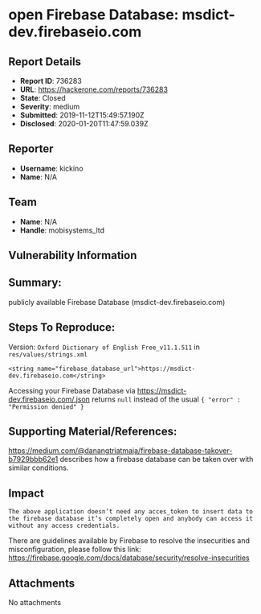 # open Firebase Database: msdict-dev.firebaseio.com

## Report Details
- **Report ID**: 736283
- **URL**: https://hackerone.com/reports/736283
- **State**: Closed
- **Severity**: medium
- **Submitted**: 2019-11-12T15:49:57.190Z
- **Disclosed**: 2020-01-20T11:47:59.039Z

## Reporter
- **Username**: kickino
- **Name**: N/A

## Team
- **Name**: N/A
- **Handle**: mobisystems_ltd

## Vulnerability Information
## Summary:
publicly available Firebase Database (msdict-dev.firebaseio.com)

## Steps To Reproduce:
Version: `Oxford Dictionary of English Free_v11.1.511`
in `res/values/strings.xml`
```
<string name="firebase_database_url">https://msdict-dev.firebaseio.com</string>
```

Accessing your Firebase Database via https://msdict-dev.firebaseio.com/.json returns
`null` instead of the usual `{ "error" : "Permission denied" }`

## Supporting Material/References:

https://medium.com/@danangtriatmaja/firebase-database-takover-b7929bbb62e1 describes how a firebase database can be taken over with similar conditions.

## Impact

```The above application doesn’t need any acces_token to insert data to the firebase database it’s completely open and anybody can access it without any access credentials.```

There are guidelines available by Firebase to resolve the insecurities and misconfiguration, please follow this link:
https://firebase.google.com/docs/database/security/resolve-insecurities

## Attachments
No attachments
